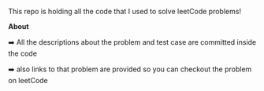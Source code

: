 This repo is holding all the code that I used to solve leetCode problems!

**About**

➡️ All the descriptions about the problem and test case are committed inside the code

➡️ also links to that problem are provided so you can checkout the problem on leetCode
